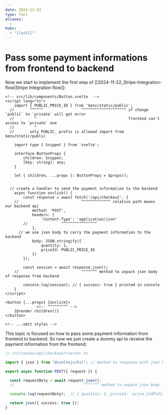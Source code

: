 ```yaml
---
date: 2024-11-23
type: fact
aliases:
  -
hubs:
  - "[[sv5]]"
---
```


# Pass some payment informations from frontend to backend

Now we start to implement the first step of [[2024-11-22_Stripe-Integration-flow|Stripe Integration flow]]:

```svelte
<!-- src/lib/components/Button.svelte  -->
<script lang="ts">
	import { PUBLIC_PRICE_ID } from '$env/static/public'; 
  //       ^^^^^^                 ^^^^^^^^^^^^^^^^^^^^ if change `public` to `private` will get error
  //         ^                                         frontend can't access to `private` one
  //         ^
  //       only PUBLIC_ prefix is allowed import from $env/static/public

	import type { Snippet } from 'svelte';

	interface ButtonProps {
		children: Snippet;
		[key: string]: any;
	}

	let { children, ...props }: ButtonProps = $props();


  // create a handler to send the payment information to the backend
	async function onclick() {
		const response = await fetch('/api/checkout', {
    //                            ^^^^^^^^^^^^^ relative path means our backend api
			method: 'POST',
			headers: {
				'Content-Type': 'application/json'
        //               ^^^^^^^^^^^^^^^^
			},
      // we use json body to carry the payment information to the backend
			body: JSON.stringify({
				quantity: 1,
				priceId: PUBLIC_PRICE_ID
			})
		});

		const session = await response.json();
    //                            ^^^^^^^ method to unpack json body of response from backend

		console.log(session); // { success: true } printed in console
	}
</script>

<button {...props} {onclick}>
              <!-- ^^^^^^^^^ -->
	{@render children()}
</button>

<!-- ...omit styles -->
```

This topic is focused on how to pass some payment information from frontend to backend. So now we just create a dummy api to receive the payment information from the frontend:

```ts
// src/routes/api/checkout/+server.ts 

import { json } from "@sveltejs/kit"; // method to response with json body

export async function POST({ request }) {

  const requestBoty = await request.json();
  //                               ^^^^^^^ method to unpack json body from the frontend

  console.log(requestBoty);  // { quantity: 1, priceId: 'price_1JdFh2LX7Dh8Y6Z5z1z1z1z1' }  printed in terminal

  return json({ success: true });
}

```
